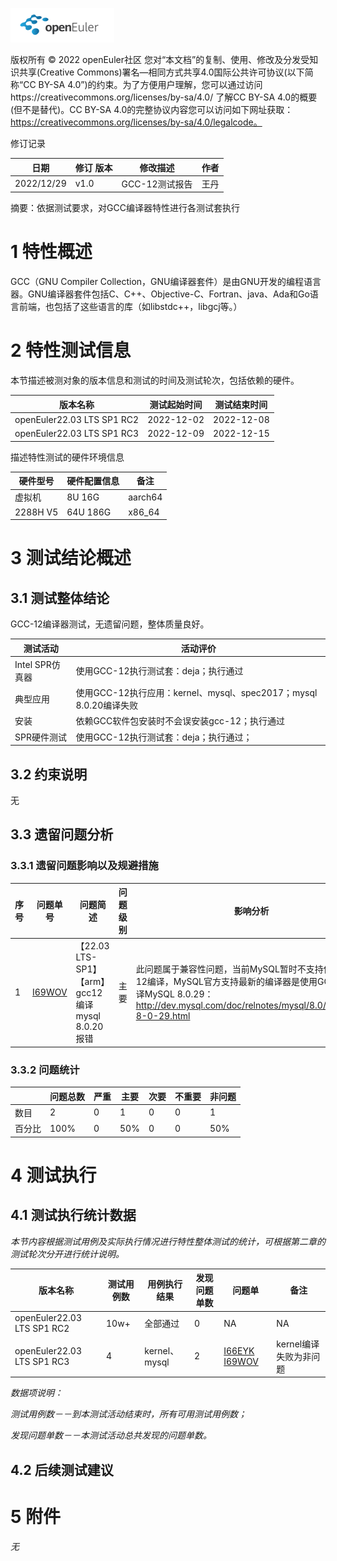 ![openEuler ico](../../images/openEuler.png)

版权所有 © 2022  openEuler社区
 您对“本文档”的复制、使用、修改及分发受知识共享(Creative Commons)署名—相同方式共享4.0国际公共许可协议(以下简称“CC BY-SA 4.0”)的约束。为了方便用户理解，您可以通过访问https://creativecommons.org/licenses/by-sa/4.0/ 了解CC BY-SA 4.0的概要 (但不是替代)。CC BY-SA 4.0的完整协议内容您可以访问如下网址获取：https://creativecommons.org/licenses/by-sa/4.0/legalcode。

修订记录

| 日期        | 修订   版本 | 修改描述 | 作者 |
| ----       | ----------- | -------- | ---- |
| 2022/12/29 |   v1.0      | GCC-12测试报告 | 王丹 |


摘要：依据测试要求，对GCC编译器特性进行各测试套执行

 

# 1     特性概述

GCC（GNU Compiler Collection，GNU编译器套件）是由GNU开发的编程语言器。GNU编译器套件包括C、C++、Objective-C、Fortran、java、Ada和Go语言前端，也包括了这些语言的库（如libstdc++，libgcj等。）

# 2     特性测试信息

本节描述被测对象的版本信息和测试的时间及测试轮次，包括依赖的硬件。

| 版本名称 | 测试起始时间 | 测试结束时间 |
| -------- | ------------ | ------------ |
| openEuler22.03 LTS SP1 RC2 | 2022-12-02 | 2022-12-08 |
| openEuler22.03 LTS SP1 RC3 | 2022-12-09 | 2022-12-15 |

描述特性测试的硬件环境信息

| 硬件型号 | 硬件配置信息 | 备注 |
| -------- | ------------ | ---- |
| 虚拟机 | 8U 16G | aarch64 |
| 2288H V5 | 64U 186G | x86_64 |

# 3     测试结论概述

## 3.1   测试整体结论

GCC-12编译器测试，无遗留问题，整体质量良好。

| 测试活动 | 活动评价 |
| -------- | -------- |
| Intel SPR仿真器 | 使用GCC-12执行测试套：deja；执行通过|
| 典型应用 | 使用GCC-12执行应用：kernel、mysql、spec2017；mysql 8.0.20编译失败|
| 安装 | 依赖GCC软件包安装时不会误安装gcc-12；执行通过 |
| SPR硬件测试 | 使用GCC-12执行测试套：deja；执行通过； |


## 3.2   约束说明

无

## 3.3   遗留问题分析

### 3.3.1 遗留问题影响以及规避措施

| 序号 | 问题单号        | 问题简述         | 问题级别 | 影响分析              | 规避措施           |
| ---- | ----------- | ----------------- | -------- | ------------ | ---------------- |
| 1    | [I69WOV](https://gitee.com/src-openeuler/gcc-12/issues/I69WOV) | 【22.03 LTS-SP1】【arm】gcc12编译mysql 8.0.20报错        | 主要     | 此问题属于兼容性问题，当前MySQL暂时不支持使用GCC 12编译，MySQL官方支持最新的编译器是使用GCC 11编译MySQL 8.0.29：http://dev.mysql.com/doc/relnotes/mysql/8.0/en/news-8-0-29.html |  使用GCC 10.3.1编译MySQL 8.0.20   |

### 3.3.2 问题统计

|        | 问题总数 | 严重 | 主要 | 次要 | 不重要 | 非问题 |
| ------ | -------- | ---- | ---- | ---- | ------ |------ |
| 数目   |  2       | 0     |  1    | 0     | 0       | 1 |
| 百分比 |  100%     |  0    |  50%    |  0    |  0      | 50% |

# 4     测试执行

## 4.1   测试执行统计数据

*本节内容根据测试用例及实际执行情况进行特性整体测试的统计，可根据第二章的测试轮次分开进行统计说明。*

| 版本名称 | 测试用例数 | 用例执行结果 | 发现问题单数 | 问题单 | 备注 |
| -------- | ---------- | ------------ | ------------ | ------------ |------------ |
| openEuler22.03 LTS SP1 RC2 | 10w+ | 全部通过 | 0   | NA| NA |
| openEuler22.03 LTS SP1 RC3 | 4 | kernel、mysql |  2    |  [I66EYK](https://gitee.com/src-openeuler/gcc-12/issues/I66EYK) [I69WOV](https://gitee.com/src-openeuler/gcc-12/issues/I69WOV) |  kernel编译失败为非问题 |

*数据项说明：*

*测试用例数－－到本测试活动结束时，所有可用测试用例数；*

*发现问题单数－－本测试活动总共发现的问题单数。*

## 4.2   后续测试建议


# 5     附件

*无*

 



 

 
